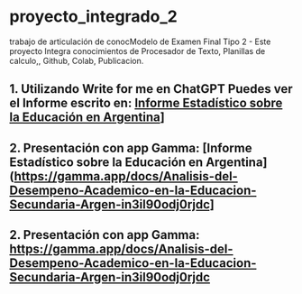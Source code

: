 # proyecto_integrado_2
trabajo de articulación de conocModelo de Examen Final Tipo 2 - Este proyecto Integra conocimientos de Procesador de Texto, Planillas de calculo,, Github, Colab, Publicacion.

## 1. Utilizando Write for me en ChatGPT Puedes ver el Informe escrito en: [Informe Estadístico sobre la Educación en Argentina](https://chatgpt.com/c/6737f23e-b64c-8013-95ac-adba60d22572)]
## 2. Presentación con app Gamma: [Informe Estadístico sobre la Educación en Argentina](https://gamma.app/docs/Analisis-del-Desempeno-Academico-en-la-Educacion-Secundaria-Argen-in3il90odj0rjdc]
## 2. Presentación con app Gamma: https://gamma.app/docs/Analisis-del-Desempeno-Academico-en-la-Educacion-Secundaria-Argen-in3il90odj0rjdc


